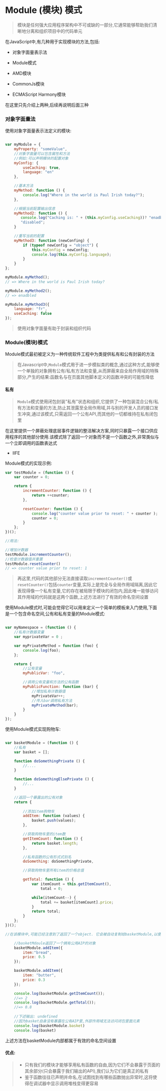# Module (模块) 模式
> 模块是任何强大应用程序架构中不可或缺的一部分,它通常能够帮助我们清晰地分离和组织项目中的代码单元

在JavaScript中,有几种用于实现模块的方法,包括:

- 对象字面量表示法

- Module模式

- AMD模块

- CommonJs模块

- ECMAScript Harmony模块

在这里只先介绍上两种,后续再说明后面三种

### 对象字面量法
使用对象字面量表示法定义的模块:
```javascript

var myModule = {
    myProperty: "someValue",
    //对象字面量可以包含属性和方法
    //例如:可以声明模块的配置对象
    myConfig: {
        useCaching: true,
        language: "en"
    },

    //基本方法
    myMethod: function () {
        console.log("Where in the world is Paul Irish today?");
    },

    //根据当前配置输出信息
    myMethod2: function () {
       console.log("Caching is: " + (this.myConfig.useCaching))? "enadbled": 
       "disabled"; 
    }

    //重写当前的配置
    myMethod3: function (newConfing) {
        if (typeof newConfig = "object") {
            this.myConfig = newConfig;
            console.log(this.myConfig.language);
        }
    }
};

myModule.myMethod();
// => Where in the world is Paul Irish today?

myModule.myMethod2();
// => enadbled

myModule.myMethod3({
    language: "fr",
    useCaching: false
});

```
>使用对象字面量有助于封装和组织代码

### Module(模块)模式
Module模式最初被定义为一种传统软件工程中为类提供私有和公有封装的方法
> 在Javascript中,`Module`模式用于进一步模拟类的概念,通过这种方式,能够使一个单独的对象拥有公有/私有方法和变量,从而屏蔽来自全局作用域的特殊部分,产生的结果:函数名与在页面其他脚本定义的函数冲突的可能性降低

#### 私有
> `Module`模式使用闭包封装"私有"状态和组织,它提供了一种包装混合公有/私有方法和变量的方法,防止其泄露至全局作用域,并与别的开发人员的接口发生冲突,通过该模式,只需返回一个公有API,而其他的一切都维持在私有闭包里

在这里提供一个屏蔽处理底层事件逻辑的整洁解决方案,同时只暴露一个接口供应用程序的其他部分使用.该模式除了返回一个对象而不是一个函数之外,非常类似与一个立即调用的函数表达式
- IIFE

Module模式的实现示例:
```javascript
var testModule = (function () {
    var counter = 0;

    return {
        incrementCounter: function () {
            return ++counter;
        },

        resetCounter: function () {
            console.log("counter value prior to reset: " + counter );
            counter = 0;
        }
    };
})();

//用法:

//增加计数器
testModule.incrementCounter();
//检查计数器值并重置
testModule.resetCounter()
// => counter value prior to reset: 1
```

> 再这里,代码的其他部分无法直接读取`incrementCounter()`或`resetCounter()`包括`counter`变量,实际上是完全与全局作用域隔离,因此它表现得像一个私有变量,它的存在被局限于模块的闭包内,因此唯一能够访问其作用域的代码就是这两个函数,上述方法进行了有效的命名空间设置

使用Module模式时,可能会觉得它可以用来定义一个简单的模板来入门使用,下面是一个包含命名空间,公有和私有变量的Module模式:
```javascript

var myNamespace = (function () {
    //私有计数器变量
    var myprivateVar = 0 ;

    var myPrivateMethod = function (foo) {
        console.log(foo);
    };

    return {
        //公有变量
        myPublicVar: "foo",

        //调用公有变量和方法的公有函数
        myPublicFunction: function (bar) {
            //增加私有计数器值
            myPrivateVar++;
            //传入bar调用私有方法
            myPrivateMethod(bar);
        }
    }
});

```
使用Module模式实现购物车:
```javascript

var basketModule = (function () {
    //私有
    var basket = [];

    function doSomethingPrivate () {
        //....
    }

    function doSomethingElsePrivate () {
        //...
    }

    //返回一个暴露出的公有对象
    return {
        
        //添加item购物车
        addItem: function (values) {
            basket.push(values);
        },

        //获取购物车里的item数
        getItemCount: function () {
            return basket.length;
        },

        //私有函数的公有形式式别名
        doSomething: doSomethingPrivate,

        //获取购物车里所有item的价格总值

        getTotal: function () {
            var itemCount = this.getItemCount(),
                total = 0;

            while(itemCount--) {
                total += basket[itemCount].price;
            }    
            return total;
        }
    };
})();

//在该模块中,可能已经注意到了返回了一个object. 它会被自动复制给basketModule,以便我们可以与它交互, 如下所示:

    //basketMdoule返回了一个拥有公用AIP的对象
    basketModule.addItem({
        item:"bread",
        price: 0.5
    });

    basketModule.addItem({
        item: "butter",
        price: 0.3
    });

    console.log(basketModule.getItemCount());
    //=> 2
    console.log(backetModule.getTotal());
    //=> 0.8
    
    //下述输出: undefined
    //因为basket自身没有暴露在公有AIP里,外部作用域无法访问闭包里面元素
    console.log(basketModule.basket)
    console.log(basket)
```
上述方法在basketModule内部都属于有效的命名空间设置

#### 优点:
> - 只有我们的模块才能够享用私有函数的自由,因为它们不会暴露于页面的其余部分(只会暴露于我们输出的API),我们认为它们是真正的私有
> - 鉴于函数往往已声明并命名,在试图找到有哪些函数抛出异常时,这将使得在调试器中显示调用堆栈变得更容易
